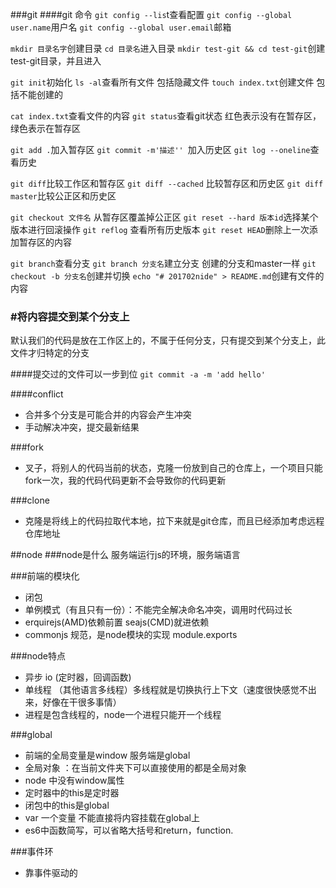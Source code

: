 ###git
####git 命令
`git config --lis`t查看配置
`git config --global user.name`用户名
`git config --global user.email`邮箱

`mkdir 目录名字`创建目录
`cd 目录名`进入目录
`mkdir test-git && cd test-git`创建test-git目录，并且进入

`git init`初始化
`ls -al`查看所有文件 包括隐藏文件
`touch index.txt`创建文件 包括不能创建的

`cat index.txt`查看文件的内容
`git status`查看git状态 红色表示没有在暂存区，绿色表示在暂存区

`git add .`加入暂存区
`git commit -m'描述'' `加入历史区
`git log --oneline`查看历史

`git diff`比较工作区和暂存区
`git diff --cached` 比较暂存区和历史区
`git diff master`比较公正区和历史区

`git checkout 文件名` 从暂存区覆盖掉公正区
`git reset --hard 版本id`选择某个版本进行回滚操作
`git reflog` 查看所有历史版本
`git reset HEAD`删除上一次添加暂存区的内容

`git branch`查看分支
`git branch 分支名`建立分支
创建的分支和master一样
`git checkout -b 分支名`创建并切换
`echo "# 201702nide" > README.md`创建有文件的内容


### #将内容提交到某个分支上
默认我们的代码是放在工作区上的，不属于任何分支，只有提交到某个分支上，此文件才归特定的分支

####提交过的文件可以一步到位
`git commit -a -m 'add hello'`

####conflict
- 合并多个分支是可能合并的内容会产生冲突
- 手动解决冲突，提交最新结果


###fork
- 叉子，将别人的代码当前的状态，克隆一份放到自己的仓库上，一个项目只能fork一次，我的代码代码更新不会导致你的代码更新

###clone
- 克隆是将线上的代码拉取代本地，拉下来就是git仓库，而且已经添加考虑远程仓库地址



##node
###node是什么
服务端运行js的环境，服务端语言

###前端的模块化
- 闭包
- 单例模式（有且只有一份）：不能完全解决命名冲突，调用时代码过长
- erquirejs(AMD)依赖前置  seajs(CMD)就进依赖
- commonjs 规范，是node模块的实现 module.exports

###node特点
- 异步 io (定时器，回调函数)
- 单线程 （其他语言多线程）多线程就是切换执行上下文（速度很快感觉不出来，好像在干很多事情）
- 进程是包含线程的，node一个进程只能开一个线程

###global
- 前端的全局变量是window 服务端是global
- 全局对象 ：在当前文件夹下可以直接使用的都是全局对象
- node 中没有window属性
- 定时器中的this是定时器
- 闭包中的this是global
- var 一个变量 不能直接将内容挂载在global上
- es6中函数简写，可以省略大括号和return，function.

###事件环
- 靠事件驱动的



